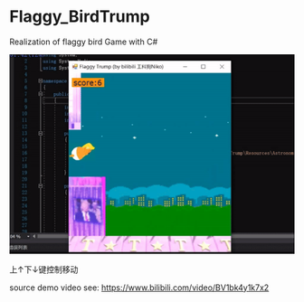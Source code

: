 # Flaggy_BirdTrump
Realization of flaggy bird Game with C#

![demo](/demo/demo.gif)

上↑下↓键控制移动

source demo video see:
https://www.bilibili.com/video/BV1bk4y1k7x2
